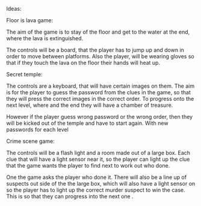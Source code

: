 Ideas: 

Floor is lava game: 

The aim of the game is to stay of the floor and get to the water at the end, where the lava is extinguished. 

The controls will be a board, that the player has to jump up and down in order to move between platforms. Also the player, will be wearing gloves so that if they touch the lava on the floor their hands will heat up.  

Secret temple: 

The controls are a keyboard, that will have certain images on them. The aim is for the player to guess the password from the clues in the game, so that they will press the correct images in the correct order. To progress onto the next level, where and the end they will have a chamber of treasure.  

However if the player guess wrong password or the wrong order, then they will be kicked out of the temple and have to start again. With new passwords for each level  

Crime scene game: 

The controls will be a flash light and a room made out of a large box. Each clue that will have a light sensor near it, so the player can light up the clue that the game wants the player to find next to work out who done. 

One the game asks the player who done it. There will also be a line up of suspects out side of the the large box, which will also have a light sensor on so the player has to light up the correct murder  suspect  to win the case. This is so that they can progress into the next one . 
